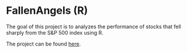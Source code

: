 # FallenAngels (R)
The goal of this project is to analyzes the performance of stocks that fell sharply from the S&amp;P 500 index using R.

The project can be found [here](https://rpubs.com/swerner1896/1087098).
